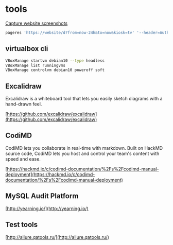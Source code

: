 # tools

[Capture website screenshots](https://github.com/sindresorhus/pageres)

```bash
pageres 'https://website/d?from=now-24h&to=now&kiosk=tv' '--header=Authorization: token' --crop --hide=.page-header 2200x1300 --filename=filename
```

## virtualbox cli

```bash
VBoxManage startvm debian10 --type headless
VBoxManage list runningvms
VBoxManage controlvm debian10 poweroff soft
```

## Excalidraw 

Excalidraw is a whiteboard tool that lets you easily sketch diagrams with a hand-drawn feel.

[https://github.com/excalidraw/excalidraw](https://github.com/excalidraw/excalidraw)

## CodiMD

CodiMD lets you collaborate in real-time with markdown. Built on HackMD source code, CodiMD lets you host and control your team's content with speed and ease.

[https://hackmd.io/c/codimd-documentation/%2Fs%2Fcodimd-manual-deployment](https://hackmd.io/c/codimd-documentation/%2Fs%2Fcodimd-manual-deployment)

## MySQL Audit Platform

[http://yearning.io/](http://yearning.io/)

## Test tools
[http://allure.qatools.ru/](http://allure.qatools.ru/)
